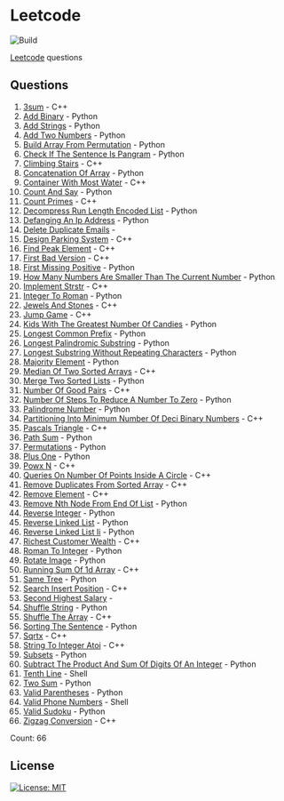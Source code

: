 # Leetcode

![Build](https://github.com/Zeyu-Li/leetcode/workflows/Generate%20MD/badge.svg)

[Leetcode](https://leetcode.com/) questions



## Questions 
 1. [3sum](https://leetcode.com/problems/3sum) - C++ 
 2. [Add Binary](https://leetcode.com/problems/add-binary) - Python 
 3. [Add Strings](https://leetcode.com/problems/add-strings) - Python 
 4. [Add Two Numbers](https://leetcode.com/problems/add-two-numbers) - Python 
 5. [Build Array From Permutation](https://leetcode.com/problems/build-array-from-permutation) - Python 
 6. [Check If The Sentence Is Pangram](https://leetcode.com/problems/check-if-the-sentence-is-pangram) - Python 
 7. [Climbing Stairs](https://leetcode.com/problems/climbing-stairs) - C++ 
 8. [Concatenation Of Array](https://leetcode.com/problems/concatenation-of-array) - Python 
 9. [Container With Most Water](https://leetcode.com/problems/container-with-most-water) - C++ 
 10. [Count And Say](https://leetcode.com/problems/count-and-say) - Python 
 11. [Count Primes](https://leetcode.com/problems/count-primes) - C++ 
 12. [Decompress Run Length Encoded List](https://leetcode.com/problems/decompress-run-length-encoded-list) - Python 
 13. [Defanging An Ip Address](https://leetcode.com/problems/defanging-an-ip-address) - Python 
 14. [Delete Duplicate Emails](https://leetcode.com/problems/delete-duplicate-emails) -  
 15. [Design Parking System](https://leetcode.com/problems/design-parking-system) - C++ 
 16. [Find Peak Element](https://leetcode.com/problems/find-peak-element) - C++ 
 17. [First Bad Version](https://leetcode.com/problems/first-bad-version) - C++ 
 18. [First Missing Positive](https://leetcode.com/problems/first-missing-positive) - Python 
 19. [How Many Numbers Are Smaller Than The Current Number](https://leetcode.com/problems/how-many-numbers-are-smaller-than-the-current-number) - Python 
 20. [Implement Strstr](https://leetcode.com/problems/implement-strstr) - C++ 
 21. [Integer To Roman](https://leetcode.com/problems/integer-to-roman) - Python 
 22. [Jewels And Stones](https://leetcode.com/problems/jewels-and-stones) - C++ 
 23. [Jump Game](https://leetcode.com/problems/jump-game) - C++ 
 24. [Kids With The Greatest Number Of Candies](https://leetcode.com/problems/kids-with-the-greatest-number-of-candies) - Python 
 25. [Longest Common Prefix](https://leetcode.com/problems/longest-common-prefix) - Python 
 26. [Longest Palindromic Substring](https://leetcode.com/problems/longest-palindromic-substring) - Python 
 27. [Longest Substring Without Repeating Characters](https://leetcode.com/problems/longest-substring-without-repeating-characters) - Python 
 28. [Majority Element](https://leetcode.com/problems/majority-element) - Python 
 29. [Median Of Two Sorted Arrays](https://leetcode.com/problems/median-of-two-sorted-arrays) - C++ 
 30. [Merge Two Sorted Lists](https://leetcode.com/problems/merge-two-sorted-lists) - Python 
 31. [Number Of Good Pairs](https://leetcode.com/problems/number-of-good-pairs) - C++ 
 32. [Number Of Steps To Reduce A Number To Zero](https://leetcode.com/problems/number-of-steps-to-reduce-a-number-to-zero) - Python 
 33. [Palindrome Number](https://leetcode.com/problems/palindrome-number) - Python 
 34. [Partitioning Into Minimum Number Of Deci Binary Numbers](https://leetcode.com/problems/partitioning-into-minimum-number-of-deci-binary-numbers) - C++ 
 35. [Pascals Triangle](https://leetcode.com/problems/pascals-triangle) - C++ 
 36. [Path Sum](https://leetcode.com/problems/path-sum) - Python 
 37. [Permutations](https://leetcode.com/problems/permutations) - Python 
 38. [Plus One](https://leetcode.com/problems/plus-one) - Python 
 39. [Powx N](https://leetcode.com/problems/powx-n) - C++ 
 40. [Queries On Number Of Points Inside A Circle](https://leetcode.com/problems/queries-on-number-of-points-inside-a-circle) - C++ 
 41. [Remove Duplicates From Sorted Array](https://leetcode.com/problems/remove-duplicates-from-sorted-array) - C++ 
 42. [Remove Element](https://leetcode.com/problems/remove-element) - C++ 
 43. [Remove Nth Node From End Of List](https://leetcode.com/problems/remove-nth-node-from-end-of-list) - Python 
 44. [Reverse Integer](https://leetcode.com/problems/reverse-integer) - Python 
 45. [Reverse Linked List](https://leetcode.com/problems/reverse-linked-list) - Python 
 46. [Reverse Linked List Ii](https://leetcode.com/problems/reverse-linked-list-ii) - Python 
 47. [Richest Customer Wealth](https://leetcode.com/problems/richest-customer-wealth) - C++ 
 48. [Roman To Integer](https://leetcode.com/problems/roman-to-integer) - Python 
 49. [Rotate Image](https://leetcode.com/problems/rotate-image) - Python 
 50. [Running Sum Of 1d Array](https://leetcode.com/problems/running-sum-of-1d-array) - C++ 
 51. [Same Tree](https://leetcode.com/problems/same-tree) - Python 
 52. [Search Insert Position](https://leetcode.com/problems/search-insert-position) - C++ 
 53. [Second Highest Salary](https://leetcode.com/problems/second-highest-salary) -  
 54. [Shuffle String](https://leetcode.com/problems/shuffle-string) - Python 
 55. [Shuffle The Array](https://leetcode.com/problems/shuffle-the-array) - C++ 
 56. [Sorting The Sentence](https://leetcode.com/problems/sorting-the-sentence) - Python 
 57. [Sqrtx](https://leetcode.com/problems/sqrtx) - C++ 
 58. [String To Integer Atoi](https://leetcode.com/problems/string-to-integer-atoi) - C++ 
 59. [Subsets](https://leetcode.com/problems/subsets) - Python 
 60. [Subtract The Product And Sum Of Digits Of An Integer](https://leetcode.com/problems/subtract-the-product-and-sum-of-digits-of-an-integer) - Python 
 61. [Tenth Line](https://leetcode.com/problems/tenth-line) - Shell 
 62. [Two Sum](https://leetcode.com/problems/two-sum) - Python 
 63. [Valid Parentheses](https://leetcode.com/problems/valid-parentheses) - Python 
 64. [Valid Phone Numbers](https://leetcode.com/problems/valid-phone-numbers) - Shell 
 65. [Valid Sudoku](https://leetcode.com/problems/valid-sudoku) - Python 
 66. [Zigzag Conversion](https://leetcode.com/problems/zigzag-conversion) - C++ 

Count: 66


## License

[![License: MIT](https://img.shields.io/badge/License-MIT-blue.svg)](https://opensource.org/licenses/MIT)